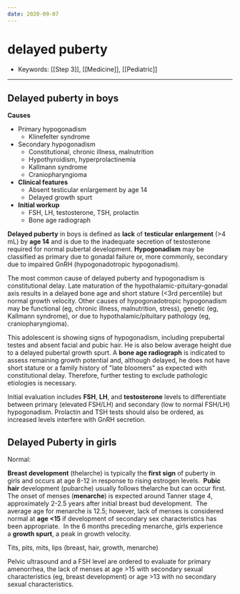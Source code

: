 ```yaml
---
date: 2020-09-07
---
```


# delayed puberty

- Keywords: [[Step 3]], [[Medicine]], [[Pediatric]]
---

## Delayed puberty in boys

<!--  delayed puberty in boys causes, sx, management -->

**Causes**

- Primary hypogonadism
	- Klinefelter syndrome
- Secondary hypogonadism
	- Constitutional, chronic illness, malnutrition
	- Hypothyroidism, hyperprolactinemia
	- Kallmann syndrome
	- Craniopharyngioma
- **Clinical features**
	- Absent testicular enlargement by age 14
	- Delayed growth spurt
- **Initial workup**
	- FSH, LH, testosterone, TSH, prolactin
	- Bone age radiograph

**Delayed puberty** in boys is defined as **lack** of **testicular enlargement** (>4 mL) by **age 14** and is due to the inadequate secretion of testosterone required for normal pubertal development.  **Hypogonadism** may be classified as primary due to gonadal failure or, more commonly, secondary due to impaired GnRH (hypogonadotropic hypogonadism).

The most common cause of delayed puberty and hypogonadism is constitutional delay.  Late maturation of the hypothalamic-pituitary-gonadal axis results in a delayed bone age and short stature (<3rd percentile) but normal growth velocity.  Other causes of hypogonadotropic hypogonadism may be functional (eg, chronic illness, malnutrition, stress), genetic (eg, Kallmann syndrome), or due to hypothalamic/pituitary pathology (eg, craniopharyngioma).

This adolescent is showing signs of hypogonadism, including prepubertal testes and absent facial and pubic hair.  He is also below average height due to a delayed pubertal growth spurt.  A **bone age radiograph** is indicated to assess remaining growth potential and, although delayed, he does not have short stature or a family history of "late bloomers" as expected with constitutional delay.  Therefore, further testing to exclude pathologic etiologies is necessary.

Initial evaluation includes **FSH**, **LH**, and **testosterone** levels to differentiate between primary (elevated FSH/LH) and secondary (low to normal FSH/LH) hypogonadism.  Prolactin and TSH tests should also be ordered, as increased levels interfere with GnRH secretion.

## Delayed Puberty in girls

<!-- girls normal puberty development ages -->

Normal:

**Breast development** (thelarche) is typically the **first sign** of puberty in girls and occurs at age 8-12 in response to rising estrogen levels.  **Pubic hair** development (pubarche) usually follows thelarche but can occur first.  The onset of menses (**menarche**) is expected around Tanner stage 4, approximately 2-2.5 years after initial breast bud development.  The average age for menarche is 12.5; however, lack of menses is considered normal at **age <15** if development of secondary sex characteristics has been appropriate.  In the 6 months preceding menarche, girls experience a **growth spurt**, a peak in growth velocity.

Tits, pits, mits, lips (breast, hair, growth, menarche)

Pelvic ultrasound and a FSH level are ordered to evaluate for primary amenorrhea, the lack of menses at age >15 with secondary sexual characteristics (eg, breast development) or age >13 with no secondary sexual characteristics.
